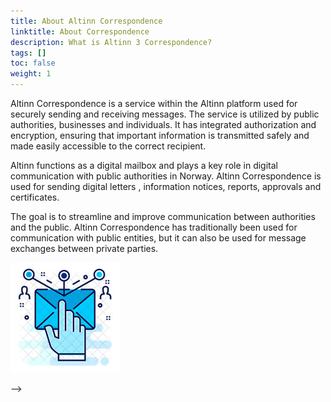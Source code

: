 ```yaml
---
title: About Altinn Correspondence
linktitle: About Correspondence
description: What is Altinn 3 Correspondence?
tags: []
toc: false
weight: 1
---
```


Altinn Correspondence is a service within the Altinn platform used for securely sending and receiving messages. The service is utilized by public authorities, businesses and individuals. It has integrated authorization and encryption, ensuring that important information is transmitted safely and made easily accessible to the correct recipient.  

Altinn functions as a digital mailbox and plays a key role in digital communication with public authorities in Norway. Altinn Correspondence is used for sending digital letters , information notices, reports, approvals and certificates.

The goal is to streamline and improve communication between authorities and the public. Altinn Correspondence has traditionally been used for communication with public entities, but it can also be used for message exchanges between private parties.

![altinn3-correspondence-logo](./altinn3-correspondence-logo.png "Altinn 3 Correspondence features secure and easy to use message exchange")


<!--
## Reading guide

This documentation is meant to cover the needs of several stakeholders,
with different roles and level of technical knowledge.

We suggest that you look into the terminology and basic concepts chapters as a start.

How to navigate from there depends on your role and competencies.

_Note: Further reading guides are planned. We appreciate your input._
<!-- Erik TBD: Add reference to where to give input -->
-->